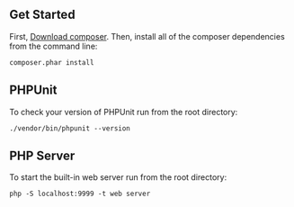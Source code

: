 ## Get Started

First, [Download composer](https://getcomposer.org/download/). Then, install all of the composer dependencies from the command line:

```shell
composer.phar install
```

## PHPUnit

To check your version of PHPUnit run from the root directory:

```shell
./vendor/bin/phpunit --version
```

## PHP Server

To start the built-in web server run from the root directory:

```shell
php -S localhost:9999 -t web server
```